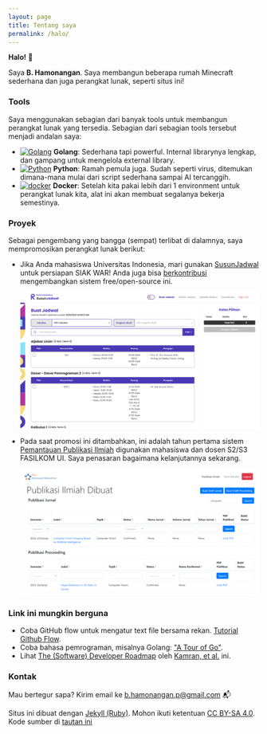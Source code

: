 ```yaml
---
layout: page
title: Tentang saya
permalink: /halo/
---
```

**Halo!** 👋 
 
Saya **B. Hamonangan**. Saya membangun beberapa rumah Minecraft sederhana dan juga perangkat lunak, seperti situs ini!

### Tools

Saya menggunakan sebagian dari banyak tools untuk membangun perangkat lunak yang tersedia. Sebagian dari sebagian tools tersebut menjadi andalan saya:

- <a href="https://www.go.dev/" title="Golang"><img src="https://github.com/get-icon/geticon/raw/master/icons/go.svg" alt="Golang" width="21px" height="21px"></a> __Golang__: Sederhana tapi powerful. Internal librarynya lengkap, dan gampang untuk mengelola external library.
- <a href="https://www.python.org/" title="Python"><img src="https://github.com/get-icon/geticon/raw/master/icons/python.svg" alt="Python" width="21px" height="21px"></a> __Python__: Ramah pemula juga. Sudah seperti virus, ditemukan dimana-mana mulai dari script sederhana sampai AI tercanggih.
- <a href="https://www.docker.com/" title="docker"><img src="https://github.com/get-icon/geticon/raw/master/icons/docker-icon.svg" alt="docker" width="21px" height="21px"></a> __Docker__: Setelah kita pakai lebih dari 1 environment untuk perangkat lunak kita, alat ini akan membuat segalanya bekerja semestinya.

### Proyek

Sebagai pengembang yang bangga (sempat) terlibat di dalamnya, saya mempromosikan perangkat lunak berikut:
- Jika Anda mahasiswa Universitas Indonesia, mari gunakan [SusunJadwal](https://susunjadwal.cs.ui.ac.id) untuk persiapan SIAK WAR! Anda juga bisa [berkontribusi](https://oss.ristek.cs.ui.ac.id/) mengembangkan sistem free/open-source ini.

    ![SusunJadwal](/img/about-sunjad.png)

- Pada saat promosi ini ditambahkan, ini adalah tahun pertama sistem [Pemantauan Publikasi Ilmiah](http://ppi.cs.ui.ac.id) digunakan mahasiswa dan dosen S2/S3 FASILKOM UI. Saya penasaran bagaimana kelanjutannya sekarang.

    ![Pemantauan Publikasi Ilmiah](/img/about-ppi.png)

### Link ini mungkin berguna

- Coba GitHub flow untuk mengatur text file bersama rekan. [Tutorial Github Flow](https://ooloo.io/project/github-flow/git-workflows).
- Coba bahasa pemrograman, misalnya Golang: ["A Tour of Go"](https://go.dev/tour/welcome/1).
- Lihat [The (Software) Developer Roadmap](https://roadmap.sh/) oleh [Kamran, et al.](https://github.com/kamranahmedse) ini.

### Kontak

Mau bertegur sapa? Kirim email ke [b.hamonangan.p@gmail.com](mailto:b.hamonangan.p@gmail.com) 📬

Situs ini dibuat dengan [Jekyll (Ruby)](https://jekyllrb.com/). Mohon ikuti ketentuan [CC BY-SA 4.0](https://creativecommons.org/licenses/by-sa/4.0/). Kode sumber di [tautan ini](https://github.com/hamonangann/hamonangann.github.io)
